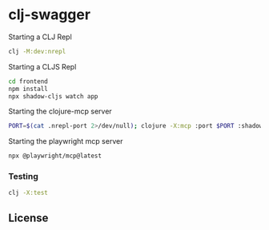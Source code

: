 # clj-swagger

Starting a CLJ Repl
```sh
clj -M:dev:nrepl
```

Starting a CLJS Repl
```sh
cd frontend
npm install
npx shadow-cljs watch app
```

Starting the clojure-mcp server
```sh
PORT=$(cat .nrepl-port 2>/dev/null); clojure -X:mcp :port $PORT :shadow-port 7889 :shadow-build "app"
```

Starting the playwright mcp server
```sh
npx @playwright/mcp@latest
```

### Testing

```sh
clj -X:test
```

## License
